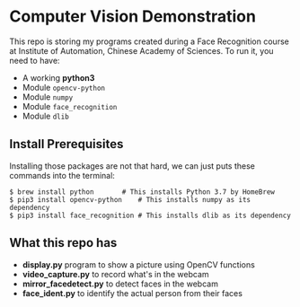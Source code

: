 Computer Vision Demonstration
=============================

This repo is storing my programs created during a Face Recognition course at
Institute of Automation, Chinese Academy of Sciences. To run it, you need to
have:

* A working **python3**
* Module `opencv-python`
* Module `numpy`
* Module `face_recognition`
* Module `dlib`

## Install Prerequisites

Installing those packages are not that hard, we can just puts these commands
into the terminal:
```shell
$ brew install python		# This installs Python 3.7 by HomeBrew
$ pip3 install opencv-python	# This installs numpy as its dependency
$ pip3 install face_recognition	# This installs dlib as its dependency
```

## What this repo has

* **display.py** program to show a picture using OpenCV functions
* **video\_capture.py** to record what's in the webcam
* **mirror\_facedetect.py** to detect faces in the webcam
* **face\_ident.py** to identify the actual person from their faces
